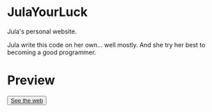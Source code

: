 # JulaYourLuck
Jula's personal website.

Jula write this code on her own... well mostly.
And she try her best to becoming a good programmer.

# Preview

<button onclick="">[See the web](index.html)</button>